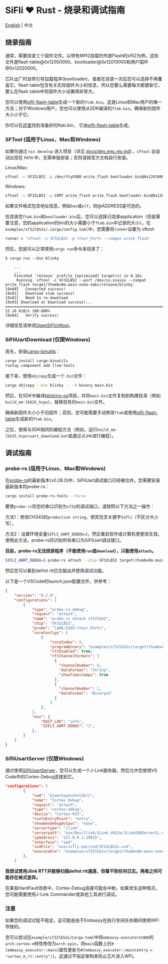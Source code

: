 # SiFli ❤️ Rust - 烧录和调试指南

[English](flash_and_debug.md) | 中文

## 烧录指南

通常，需要烧录三个固件文件。以带有MPI2挂载的外部Flash的sf52为例，这些文件是flash table@0x12000000、bootloader@0x12010000和用户固件@0x12020000。

芯片出厂时自带引导加载程序(bootloader)，或者在烧录一次后您可以选择不再覆盖它。flash table包含有关实际固件大小的信息，所以您要么需要每次都更新它，要么在flash table中将固件大小设置得非常大。

您可以使用[sifli-flash-table](../sifli-flash-table/README.md)生成一个新的`ftab.bin`。这是Linux和Mac用户的唯一方法；对于Windows用户，您也可以使用从SDK编译的`ftab.bin`。确保新的固件大小小于它。

你可以在[这里](examples\sf32lb52x)找到准备好的ftab.bin， 它由[sifli-flash-table](../sifli-flash-table/README.md)生成。

### SFTool (适用于Linux、Mac和Windows)

如果你通过 `nix develop` 进入项目（详见 [docs/dev_env_nix.md](dev_env_nix.md)），`sftool` 会自动出现在 `PATH` 中，无需单独安装；否则请按官方文档自行安装。

Linux/Mac:

```bash
sftool -c SF32LB52 -p /dev/ttyUSB0 write_flash bootloader.bin@0x12010000 app.bin@0x12020000 ftab.bin@0x12000000
```

Windows:

```bash
sftool -c SF32LB52 -p COM7 write_flash write_flash bootloader.bin@0x12010000 app.bin@0x12020000 ftab.bin@0x12000000
```

如果文件格式包含地址信息，例如`hex`或`elf`，则@ADDRESS是可选的。

在烧录完`ftab.bin`和`bootloader.bin`后，您可以选择只烧录application（但是需要注意，您的application的bin的大小需要小于`ftab.bin`中记录的大小）。在`examples/sf32lb52x/.cargo/config.toml`中，您需要将`runner`设置为 sftool:

```bash
runner = 'sftool -c SF32LB52 -p <Your_Port> --compat write_flash'
```

然后，您就可以正常使用`cargo run`命令来烧录了：

```shell
$ cargo run --bin blinky

    ...
    ...
    Finished `release` profile [optimized] target(s) in 0.16s
     Running `sftool -c SF32LB52 --port /dev/cu.xxxxxx --compat write_flash target/thumbv8m.main-none-eabi/release/blinky`
[0x00]   Connected success!                                                                                                                                       
[0x01]   Download stub success!                                                                                                                                   
[0x02]   Need to re-download                                                                                                                                      
[0x03] Download at Download success!... ===================================================================================================== 15.16 KiB/s 100.000%
[0x04]   Verify success!       
```

详细信息请参阅[OpenSiFli/sftool](https://github.com/OpenSiFli/sftool)。

### SiFliUartDownload (仅限Windows)

首先，安装[cargo-binutils](https://github.com/rust-embedded/cargo-binutils)：

```bash
cargo install cargo-binutils
rustup component add llvm-tools
```

接下来，使用`objcopy`生成一个`.bin`文件：

```bash
cargo objcopy --bin blinky -- -O binary main.bin
```

然后，在SDK中编译[blink/no-os](https://github.com/OpenSiFli/SiFli-SDK/tree/main/example/get-started/blink/no-os)项目，并将`main.bin`文件复制到构建目录（例如`build_em-lb525_hcpu`），替换现有的`main.bin`文件。

确保新固件大小小于旧固件；否则，您可能需要手动修改`ftab`或使用[sifli-flash-table](../sifli-flash-table/README.md)生成新的`ftab.bin`。

之后，使用与SDK相同的编程方法（例如，运行`build_em-lb525_hcpu\uart_download.bat`或通过JLink进行编程）。

## 调试指南

### probe-rs (适用于Linux、Mac和Windows)

在[probe-rs](https://github.com/probe-rs/probe-rs)的最新版本(v0.28.0)中，SiFliUart调试接口已经被合并。您需要安装最新版本的probe-rs：

```bash
cargo install probe-rs-tools --force
```

要使`probe-rs`将您的串口识别为`sf32`的调试端口，请按照以下方法之一操作：

方法1：修改CH343的`production string`，使其包含关键字`SiFli`（不区分大小写）。

方法2：设置环境变量`SIFLI_UART_DEBUG=1`，然后重启软件或计算机使更改生效。使用此方法，probe-rs将识别所有串口为SiFliUart调试接口。

**目前，probe-rs无法烧录程序（不能使用`run`或`download`），只能使用`attach`。**

```bash
SIFLI_UART_DEBUG=1 probe-rs attach --chip SF32LB52 target\thumbv8m.main-none-eabi\debug\blinky
```

然后您可以看到defmt rtt日志输出并使用调试功能。

以下是一个VSCode的launch.json配置文件，供参考：

```json
{
    "version": "0.2.0",
    "configurations": [
        {
            "type": "probe-rs-debug",
            "request": "attach",
            "name": "probe_rs attach sf32lb52",
            "chip": "SF32LB52",
            "probe": "1a86:55d3:<Your_Port>",
            "coreConfigs": [
                {
                    "coreIndex": 0,
                    "programBinary": "examples/sf32lb52x/target/thumbv8m.main-none-eabi/debug/blinky",
                    "rttEnabled": true,
                    "rttChannelFormats": [
                      {
                        "channelNumber": 0,
                        "dataFormat": "String",
                        "showTimestamps": true
                      },
                      {
                        "channelNumber": 1,
                        "dataFormat": "BinaryLE"
                      }
                    ]
                },
            ],
            "env": {
                "RUST_LOG": "info",
                "SIFLI_UART_DEBUG": "1",
            },
        }
    ]
}
```

### SifliUsartServer (仅限Windows)

通过使用[SifliUsartServer](https://github.com/OpenSiFli/SiFli-SDK/tree/main/tools/SifliUsartServer)，您可以生成一个J-Link服务器，然后允许您使用VS Code中的Cortex-Debug连接到它。

```json
"configurations": [
        {
            "cwd": "${workspaceFolder}",
            "name": "Cortex Debug",
            "request": "attach",
            "type": "cortex-debug",
            "device": "Cortex-M33",
            "runToEntryPoint": "entry",
            "showDevDebugOutput": "none",
            "servertype": "jlink",
            "serverpath": "xxx/Dev/Jlink/JLink_V812e/JLinkGDBServerCL.exe",
            "ipAddress": "127.0.0.1:19025",
            "interface": "swd",
            "svdFile": "xxx/sifli-pac/svd/SF32LB52x.svd",
            "executable": "examples/sf32lb52x/target/thumbv8m.main-none-eabi/debug/blinky"
        },
    ]
```

**我尝试使用Jlink RTT并能够扫描defmt rtt通道，但看不到任何日志。两者之间可能存在格式差异。**

在某些HardFault场景中，Cortex-Debug连接可能会中断。如果发生这种情况，您可能需要使用J-Link Commander或其他工具进行调试。

### 注意

如果您的调试过程不稳定，这可能是由于Embassy在执行空闲任务期间使用WFI导致的。

您可以尝试在`example/sf32lb52x/Cargo.toml`中将`embassy-executor`crate的`arch-cortex-m`特性修改为`arch-spin`，将`main`函数上的`#[embassy_executor::main]`属性更新为`#[embassy_executor::main(entry = "cortex_m_rt::entry")]`。这通过不指定架构来防止芯片进入WFI。
